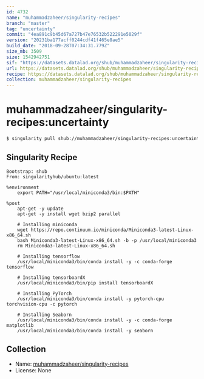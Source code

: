 ```yaml
---
id: 4732
name: "muhammadzaheer/singularity-recipes"
branch: "master"
tag: "uncertainty"
commit: "4ea891c9b45d67a727b47e76532b522291e5029f"
version: "20231ba177acff0244cdf41f465e8ae5"
build_date: "2018-09-28T07:34:31.779Z"
size_mb: 3509
size: 1542942751
sif: "https://datasets.datalad.org/shub/muhammadzaheer/singularity-recipes/uncertainty/2018-09-28-4ea891c9-20231ba1/20231ba177acff0244cdf41f465e8ae5.simg"
url: https://datasets.datalad.org/shub/muhammadzaheer/singularity-recipes/uncertainty/2018-09-28-4ea891c9-20231ba1/
recipe: https://datasets.datalad.org/shub/muhammadzaheer/singularity-recipes/uncertainty/2018-09-28-4ea891c9-20231ba1/Singularity
collection: muhammadzaheer/singularity-recipes
---
```


# muhammadzaheer/singularity-recipes:uncertainty

```bash
$ singularity pull shub://muhammadzaheer/singularity-recipes:uncertainty
```

## Singularity Recipe

```singularity
Bootstrap: shub
From: singularityhub/ubuntu:latest

%environment
    export PATH="/usr/local/miniconda3/bin:$PATH"

%post
    apt-get -y update
    apt-get -y install wget bzip2 parallel

    # Installing miniconda
    wget https://repo.continuum.io/miniconda/Miniconda3-latest-Linux-x86_64.sh
    bash Miniconda3-latest-Linux-x86_64.sh -b -p /usr/local/miniconda3
    rm Miniconda3-latest-Linux-x86_64.sh

    # Installing tensorflow
    /usr/local/miniconda3/bin/conda install -y -c conda-forge tensorflow
    
    # Installing tensorboardX
    /usr/local/miniconda3/bin/pip install tensorboardX
    
    # Installing PyTorch 
    /usr/local/miniconda3/bin/conda install -y pytorch-cpu torchvision-cpu -c pytorch

    # Installing Seaborn
    /usr/local/miniconda3/bin/conda install -y -c conda-forge matplotlib
    /usr/local/miniconda3/bin/conda install -y seaborn
```

## Collection

 - Name: [muhammadzaheer/singularity-recipes](https://github.com/muhammadzaheer/singularity-recipes)
 - License: None

